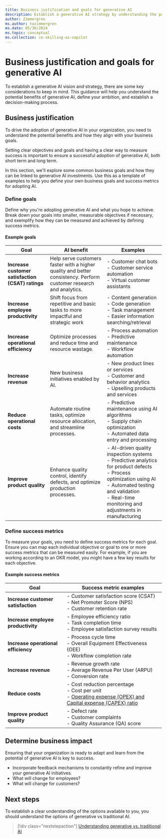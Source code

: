 ```yaml
---
title: Business justification and goals for generative AI
description: Establish a generative AI strategy by understanding the potential benefits of generative AI, defining your ambition, and establishing a decision-making process.
author: Zimmergren
ms.author: tozimmergren
ms.date: 05/30/2024
ms.topic: conceptual
ms.collection: ce-skilling-ai-copilot
---
```


# Business justification and goals for generative AI

To establish a generative AI vision and strategy, there are some key considerations to keep in mind. This guidance will help you understand the potential benefits of generative AI, define your ambition, and establish a decision-making process.

## Business justification

To drive the adoption of generative AI in your organization, you need to understand the potential benefits and how they align with your business goals.

Setting clear objectives and goals and having a clear way to measure success is important to ensure a successful adoption of generative AI, both short term and long term.

In this section, we'll explore some common business goals and how they can be linked to generative AI investments. Use this as a template of examples to help you define your own business goals and success metrics for adopting AI.

### Define goals

Define why you're adopting generative AI and what you hope to achieve. Break down your goals into smaller, measurable objectives if necessary, and exemplify how they can be measured and achieved by defining success metrics.

#### Example goals

|Goal|AI benefit|Examples|
|----|---------------------|---------|
|**Increase customer satisfaction (CSAT) ratings** | Help serve customers faster with a higher quality and better consistency. Perform customer research and analytics. | - Customer chat bots <br> - Customer service automation <br>- Virtual customer assistants |
|**Increase employee productivity**| Shift focus from repetitive and basic tasks to more impactful and strategic work | - Content generation<br> - Code generation <br> - Task management <br> - Easier information searching/retrieval |
|**Increase operational efficiency** | Optimize processes and reduce time and resource wastage. | - Process automation<br> - Predictive maintenance<br> - Workflow automation |
|**Increase revenue** | New business initiatives enabled by AI. | - New product lines or services<br> - Customer and behavior analytics <br> - Upselling products and services |
|**Reduce operational costs**| Automate routine tasks, optimize resource allocation, and streamline processes. | - Predictive maintenance using AI algorithms <br> - Supply chain optimization <br> - Automated data entry and processing |
|**Improve product quality**| Enhance quality control, identify defects, and optimize production processes. | - AI-driven quality inspection systems <br> - Predictive analytics for product defects <br> - Process optimization using AI <br> - Automated testing and validation <br> - Real-time monitoring and adjustments in manufacturing |

### Define success metrics

To measure your goals, you need to define success metrics for each goal. Ensure you can map each individual objective or goal to one or more success metrics that can be measured easily. For example, if you are working according to an OKR model, you might have a few key results for each objective.

#### Example success metrics

| Goal | Success metric examples |
| ---- | -------------- |
| **Increase customer satisfaction** | - Customer satisfaction score (CSAT)<br> - Net Promoter Score (NPS)<br> - Customer retention rate |
| **Increase employee productivity** | - Employee efficiency ratio<br> - Task completion time<br> - Employee satisfaction survey results |
| **Increase operational efficiency** | - Process cycle time<br> - Overall Equipment Effectiveness (OEE)<br> - Workflow completion rate |
| **Increase revenue** | - Revenue growth rate<br> - Average Revenue Per User (ARPU)<br> - Conversion rate |
| **Reduce costs** | - Cost reduction percentage<br> - Cost per unit<br> - [Operating expense (OPEX) and Capital expense (CAPEX) ratio](/azure/cloud-adoption-framework/strategy/financial-considerations/#capex-to-opex) |
| **Improve product quality** | - Defect rate<br> - Customer complaints<br> - Quality Assurance (QA) score |

## Determine business impact

Ensuring that your organization is ready to adapt and learn from the potential of generative AI is key to success.

- Incorporate feedback mechanisms to constantly refine and improve your generative AI initiatives.
- What will change for employees?
- What will change for customers?

## Next steps

To establish a clear understanding of the options available to you, you should understand the options of generative vs traditional AI.

> [!div class="nextstepaction"]
> [Understanding generative vs. traditional AI](./generative-vs-traditional-ai.md)
